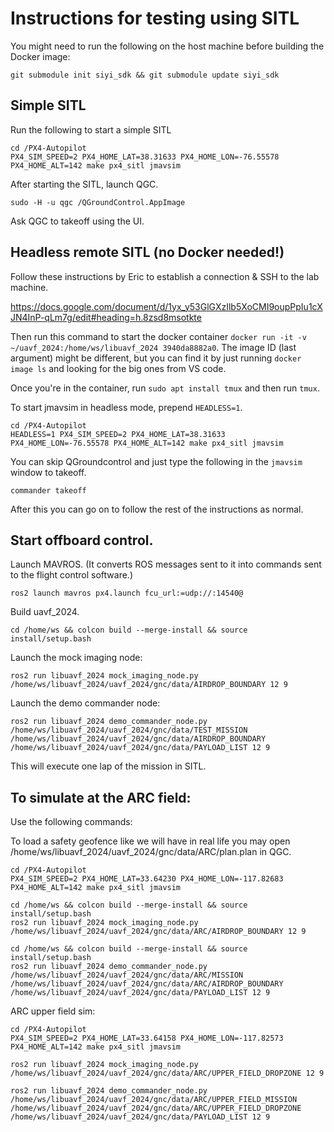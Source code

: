 # Instructions for testing using SITL

You might need to run the following on the host machine before building the Docker image:
```
git submodule init siyi_sdk && git submodule update siyi_sdk
```

## Simple SITL

Run the following to start a simple SITL

```
cd /PX4-Autopilot
PX4_SIM_SPEED=2 PX4_HOME_LAT=38.31633 PX4_HOME_LON=-76.55578 PX4_HOME_ALT=142 make px4_sitl jmavsim
```

After starting the SITL, launch QGC.

```
sudo -H -u qgc /QGroundControl.AppImage
```

Ask QGC to takeoff using the UI.

## Headless remote SITL (no Docker needed!)

Follow these instructions by Eric to establish a connection & SSH to the lab machine.

https://docs.google.com/document/d/1yx_y53GlGXzIlb5XoCMI9oupPpIu1cXJN4InP-qLm7g/edit#heading=h.8zsd8msotkte

Then run this command to start the docker container `docker run -it -v ~/uavf_2024:/home/ws/libuavf_2024 3940da8882a0`. The image ID (last argument) might be different, but you can find it by just running `docker image ls` and looking for the big ones from VS code.

Once you're in the container, run `sudo apt install tmux` and then run `tmux`.


To start jmavsim in headless mode, prepend `HEADLESS=1`.
```
cd /PX4-Autopilot
HEADLESS=1 PX4_SIM_SPEED=2 PX4_HOME_LAT=38.31633 PX4_HOME_LON=-76.55578 PX4_HOME_ALT=142 make px4_sitl jmavsim
```

You can skip QGroundcontrol and just type the following in the `jmavsim` window to takeoff.
```
commander takeoff
```

After this you can go on to follow the rest of the instructions as normal.


## Start offboard control.

Launch MAVROS. (It converts ROS messages sent to it into commands sent to the flight control software.)

```
ros2 launch mavros px4.launch fcu_url:=udp://:14540@
```

Build uavf_2024.

```
cd /home/ws && colcon build --merge-install && source install/setup.bash
```

Launch the mock imaging node:
```
ros2 run libuavf_2024 mock_imaging_node.py /home/ws/libuavf_2024/uavf_2024/gnc/data/AIRDROP_BOUNDARY 12 9
```

Launch the demo commander node:
```
ros2 run libuavf_2024 demo_commander_node.py /home/ws/libuavf_2024/uavf_2024/gnc/data/TEST_MISSION /home/ws/libuavf_2024/uavf_2024/gnc/data/AIRDROP_BOUNDARY /home/ws/libuavf_2024/uavf_2024/gnc/data/PAYLOAD_LIST 12 9
```

This will execute one lap of the mission in SITL.

## To simulate at the ARC field:
Use the following commands:

To load a safety geofence like we will have in real life you may open /home/ws/libuavf_2024/uavf_2024/gnc/data/ARC/plan.plan in QGC.

```
cd /PX4-Autopilot
PX4_SIM_SPEED=2 PX4_HOME_LAT=33.64230 PX4_HOME_LON=-117.82683 PX4_HOME_ALT=142 make px4_sitl jmavsim
```

```
cd /home/ws && colcon build --merge-install && source install/setup.bash
ros2 run libuavf_2024 mock_imaging_node.py /home/ws/libuavf_2024/uavf_2024/gnc/data/ARC/AIRDROP_BOUNDARY 12 9
```

```
cd /home/ws && colcon build --merge-install && source install/setup.bash
ros2 run libuavf_2024 demo_commander_node.py /home/ws/libuavf_2024/uavf_2024/gnc/data/ARC/MISSION /home/ws/libuavf_2024/uavf_2024/gnc/data/ARC/AIRDROP_BOUNDARY /home/ws/libuavf_2024/uavf_2024/gnc/data/PAYLOAD_LIST 12 9
```

ARC upper field sim:

```
cd /PX4-Autopilot
PX4_SIM_SPEED=2 PX4_HOME_LAT=33.64158 PX4_HOME_LON=-117.82573 PX4_HOME_ALT=142 make px4_sitl jmavsim
```

```
ros2 run libuavf_2024 mock_imaging_node.py /home/ws/libuavf_2024/uavf_2024/gnc/data/ARC/UPPER_FIELD_DROPZONE 12 9
```

```
ros2 run libuavf_2024 demo_commander_node.py /home/ws/libuavf_2024/uavf_2024/gnc/data/ARC/UPPER_FIELD_MISSION /home/ws/libuavf_2024/uavf_2024/gnc/data/ARC/UPPER_FIELD_DROPZONE /home/ws/libuavf_2024/uavf_2024/gnc/data/PAYLOAD_LIST 12 9
```

